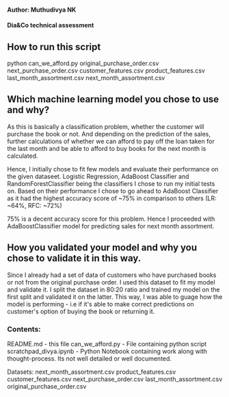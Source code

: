 #### Author: Muthudivya NK
#### Dia&Co technical assessment

## How to run this script 

python can_we_afford.py original_purchase_order.csv next_purchase_order.csv customer_features.csv product_features.csv last_month_assortment.csv next_month_assortment.csv


## Which machine learning model you chose to use and why?

As this is basically a classification problem, whether the customer will purchase the book or not. And depending on the prediction of the sales, further calculations of whether we can afford to pay off the loan taken for the last month and be able to afford to buy books for the next month is calculated.

Hence, I initially chose to fit few models and evaluate their performance on the given dataseet. Logistic Regression, AdaBoost Classifier and RandomForestClassifier being the classifiers I chose to run my initial tests on. Based on their performance I chose to go ahead to AdaBoost Classifier as it had the highest accuracy score of ~75% in comparison to others (LR: ~64%, RFC: ~72%)

75% is a decent accuracy score for this problem. Hence I proceeded with AdaBoostClassifier model for predicting sales for next month assortment.

## How you validated your model and why you chose to validate it in this way.

Since I already had a set of data of customers who have purchased books or not from the original purchase order. I used this dataset to fit my model and validate it. I split the dataset in 80:20 ratio and trained my model on the first split and validated it on the latter. This way, I was able to guage how the model is performing - i.e if it's able to make correct predictions on customer's option of buying the book or returning it.

### Contents:
README.md - this file
can_we_afford.py - File containing python script
scratchpad_divya.ipynb - Python Notebook containing work along with thought-process. Its not well detailed or well documented.

Datasets:
next_month_assortment.csv    product_features.csv
customer_features.csv      next_purchase_order.csv
last_month_assortment.csv  original_purchase_order.csv

